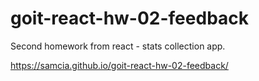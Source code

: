 # goit-react-hw-02-feedback

Second homework from react - stats collection app.


https://samcia.github.io/goit-react-hw-02-feedback/
